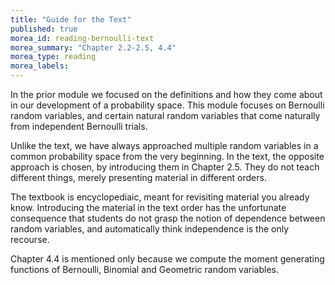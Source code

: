 ```yaml
---
title: "Guide for the Text"
published: true
morea_id: reading-bernoulli-text
morea_summary: "Chapter 2.2-2.5, 4.4"
morea_type: reading
morea_labels:
---
```


In the prior module we focused on the definitions and how they come
about in our development of a probability space. This module focuses
on Bernoulli random variables, and certain natural random variables
that come naturally from independent Bernoulli trials.

Unlike the text, we have always approached multiple random variables
in a common probability space from the very beginning. In the text,
the opposite approach is chosen, by introducing them in Chapter 2.5.
They do not teach different things, merely presenting material in 
different orders. 

The textbook is encyclopediaic, meant for revisiting material you
already know. Introducing the material in the text order has the
unfortunate consequence that students do not grasp the notion of
dependence between random variables, and automatically think
independence is the only recourse.

Chapter 4.4 is mentioned only because we compute the moment generating
functions of Bernoulli, Binomial and Geometric random variables. 

